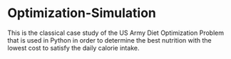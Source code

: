 # Optimization-Simulation

This is the classical case study of the US Army Diet Optimization Problem that is used in Python in order to determine the best nutrition with the lowest cost to satisfy the daily calorie intake.

